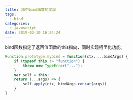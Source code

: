 ```yaml
---
title: JS中bind函数的实现
tags:
  - bind
categories:
  - javascript
date: 2019-03-10 16:24:24
---
```

bind函数指定了返回值函数的this指向，同时实现柯里化功能。

```js
Function.prototype.mybind = function(ctx，...bindArgs) {
    if (typeof this != "function") {
        throw new TypeError("...");
    }
    var self = this;
    return (...args) => {
        self.apply(ctx, bindArgs.concat(args))
    }
}
```

